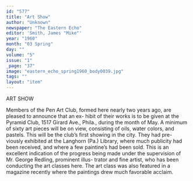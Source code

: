 ```yaml
---
id: "577"
title: "Art Show"
author: "Unknown"
newspaper: "The Eastern Echo"
editor: 'Smith, James "Mike"'
year: "1960"
month: "03 Spring"
day: ""
volume: "5"
issue: "1"
_page: "37"
image: "eastern_echo_spring1960_body0039.jpg"
tags: ""
layout: "item"
---
```

ART SHOW

Members of the Pen Art Club, formed here nearly
two years ago, are pleased to announce that an ex-
hibit of their works is to be given at the Pyramid
Club, 1517 Girard Ave., Phila., during the month of
May. A minimum of sixty art pieces will be on view,
consisting of oils, water colors, and pastels. This will
be the club’s first showing in the city. They had pre-
viously exhibited at the Langhorn (Pa.) Library,
where much publicity had been received, and where
a few paintine’s had been sold. This is an excellent
indication of the progress being made under the
supervision of Mr. George Redling, prominent illus-
trator and fine artist, who has been conducting the
art classes here. The art class was also featured in a
magazine recently where the paintings drew much
favorable acclaim.
